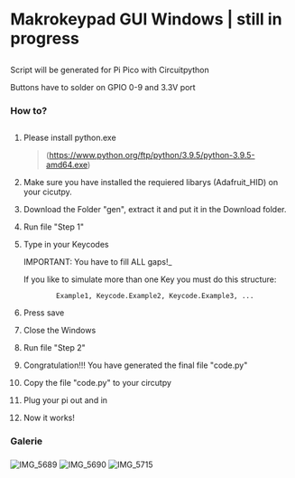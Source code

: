

# Makrokeypad GUI Windows | still in progress <h2> 
Script will be generated for Pi Pico with Circuitpython

Buttons have to solder on GPIO 0-9 and 3.3V port


### How to? <h2>

1.  Please install python.exe
    > (https://www.python.org/ftp/python/3.9.5/python-3.9.5-amd64.exe) 

2.  Make sure you have installed the requiered libarys (Adafruit_HID) on your cicutpy.

3.  Download the Folder "gen", extract it and put it in the Download folder. 

4.  Run file "Step 1"

5.  Type in your Keycodes

    IMPORTANT: You have to fill ALL gaps!_
    
    If you like to simulate more than one Key you must do this structure:
    
                Example1, Keycode.Example2, Keycode.Example3, ...

6.  Press save

7.  Close the Windows 

8.  Run file "Step 2"

9.  Congratulation!!! You have generated the final file "code.py"

10. Copy the file "code.py" to your circutpy

11. Plug your pi out and in 

12. Now it works!

### Galerie <h3>
    
![IMG_5689](https://user-images.githubusercontent.com/73909061/117584020-b9354f00-b10a-11eb-8d3a-ffbce342e9c3.jpg)
![IMG_5690](https://user-images.githubusercontent.com/73909061/117584014-b4709b00-b10a-11eb-8a34-c3ec8831a3a3.jpg)
![IMG_5715](https://user-images.githubusercontent.com/73909061/117584017-b76b8b80-b10a-11eb-9fbb-da153568554b.JPG)


